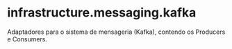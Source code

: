 # infrastructure.messaging.kafka

Adaptadores para o sistema de mensageria (Kafka), contendo os Producers e Consumers.